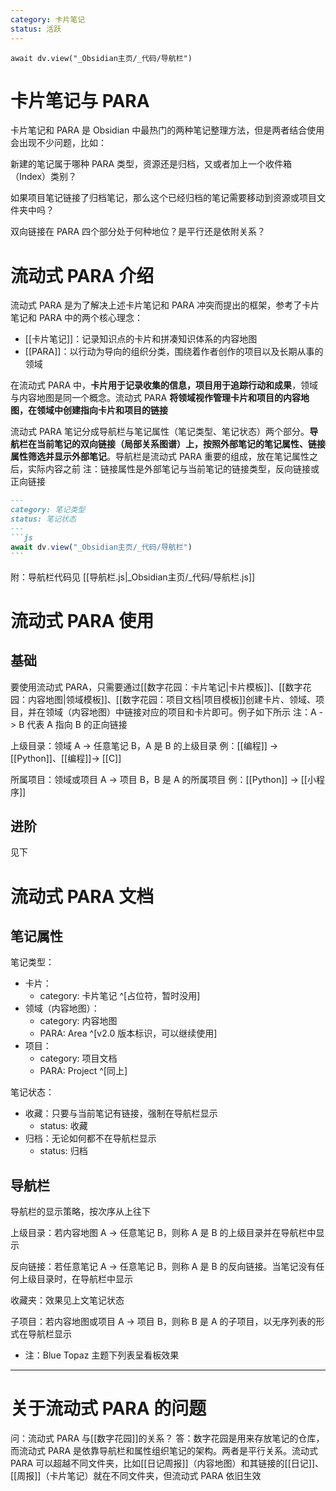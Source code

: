 ```yaml
---
category: 卡片笔记
status: 活跃
---
```

```dataviewjs
await dv.view("_Obsidian主页/_代码/导航栏")
```

# 卡片笔记与 PARA
卡片笔记和 PARA 是 Obsidian 中最热门的两种笔记整理方法，但是两者结合使用会出现不少问题，比如：

新建的笔记属于哪种 PARA 类型，资源还是归档，又或者加上一个收件箱（Index）类别？

如果项目笔记链接了归档笔记，那么这个已经归档的笔记需要移动到资源或项目文件夹中吗？

双向链接在 PARA 四个部分处于何种地位？是平行还是依附关系？


# 流动式 PARA 介绍
流动式 PARA 是为了解决上述卡片笔记和 PARA 冲突而提出的框架，参考了卡片笔记和 PARA 中的两个核心理念：
- [[卡片笔记]]：记录知识点的卡片和拼凑知识体系的内容地图
- [[PARA]]：以行动为导向的组织分类，围绕着作者创作的项目以及长期从事的领域

在流动式 PARA 中，**卡片用于记录收集的信息，项目用于追踪行动和成果**，领域与内容地图是同一个概念。流动式 PARA **将领域视作管理卡片和项目的内容地图，在领域中创建指向卡片和项目的链接**

流动式 PARA 笔记分成导航栏与笔记属性（笔记类型、笔记状态）两个部分。**导航栏在当前笔记的双向链接（局部关系图谱）上，按照外部笔记的笔记属性、链接属性筛选并显示外部笔记**。导航栏是流动式 PARA 重要的组成，放在笔记属性之后，实际内容之前
注：链接属性是外部笔记与当前笔记的链接类型，反向链接或正向链接
````markdown
---
category: 笔记类型
status: 笔记状态
---
```js
await dv.view("_Obsidian主页/_代码/导航栏")
```
````
附：导航栏代码见 [[导航栏.js|_Obsidian主页/_代码/导航栏.js]]


# 流动式 PARA 使用

## 基础
要使用流动式 PARA，只需要通过[[数字花园：卡片笔记|卡片模板]]、[[数字花园：内容地图|领域模板]]、[[数字花园：项目文档|项目模板]]创建卡片、领域、项目，并在领域（内容地图）中链接对应的项目和卡片即可。例子如下所示
注：A -> B 代表 A 指向 B 的正向链接

上级目录：领域 A -> 任意笔记 B，A 是 B 的上级目录
例：[[编程]] -> [[Python]]、[[编程]]-> [[C]]

所属项目：领域或项目 A -> 项目 B，B 是 A 的所属项目
例：[[Python]] -> [[小程序]]

## 进阶
见下


# 流动式 PARA 文档

## 笔记属性
笔记类型：
- 卡片：
    - category: 卡片笔记 ^[占位符，暂时没用]
- 领域（内容地图）：
    - category: 内容地图
    - PARA: Area ^[v2.0 版本标识，可以继续使用]
- 项目：
    - category: 项目文档
    - PARA: Project ^[同上]

笔记状态：
- 收藏：只要与当前笔记有链接，强制在导航栏显示
    - status: 收藏
- 归档：无论如何都不在导航栏显示
    - status: 归档

## 导航栏
导航栏的显示策略，按次序从上往下

上级目录：若内容地图 A -> 任意笔记 B，则称 A 是 B 的上级目录并在导航栏中显示

反向链接：若任意笔记 A -> 任意笔记 B，则称 A 是 B 的反向链接。当笔记没有任何上级目录时，在导航栏中显示

收藏夹：效果见上文笔记状态

子项目：若内容地图或项目 A -> 项目 B，则称 B 是 A 的子项目，以无序列表的形式在导航栏显示
- 注：Blue Topaz 主题下列表呈看板效果


---
# 关于流动式 PARA 的问题
问：流动式 PARA 与[[数字花园]]的关系？
答：数字花园是用来存放笔记的仓库，而流动式 PARA 是依靠导航栏和属性组织笔记的架构。两者是平行关系。流动式 PARA 可以超越不同文件夹，比如[[日记周报]]（内容地图）和其链接的[[日记]]、[[周报]]（卡片笔记）就在不同文件夹，但流动式 PARA 依旧生效
